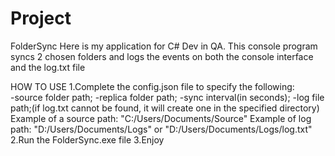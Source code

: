 # Project
FolderSync
Here is my application for C# Dev in QA.
This console program syncs 2 chosen folders and logs the events on both the console interface and the log.txt file

HOW TO USE
1.Complete the config.json file to specify the following: <br>
  -source folder path;
  -replica folder path;
  -sync interval(in seconds);
  -log file path;(if log.txt cannot be found, it will create one in the specified directory)
  Example of a source path: "C:/Users/Documents/Source"
  Example of log path: "D:/Users/Documents/Logs" or "D:/Users/Documents/Logs/log.txt"
2.Run the FolderSync.exe file
3.Enjoy
